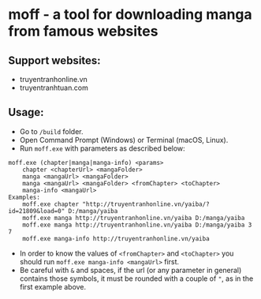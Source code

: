 # moff - a tool for downloading manga from famous websites

## Support websites:
* truyentranhonline.vn
* truyentranhtuan.com

## Usage:
* Go to `/build` folder.
* Open Command Prompt (Windows) or Terminal (macOS, Linux).
* Run `moff.exe` with parameters as described below:

```
moff.exe (chapter|manga|manga-info) <params>
    chapter <chapterUrl> <mangaFolder>
    manga <mangaUrl> <mangaFolder>
    manga <mangaUrl> <mangaFolder> <fromChapter> <toChapter>
    manga-info <mangaUrl>
Examples:
    moff.exe chapter "http://truyentranhonline.vn/yaiba/?id=21809&load=0" D:/manga/yaiba
    moff.exe manga http://truyentranhonline.vn/yaiba D:/manga/yaiba
    moff.exe manga http://truyentranhonline.vn/yaiba D:/manga/yaiba 3 7
    moff.exe manga-info http://truyentranhonline.vn/yaiba
```
* In order to know the values of `<fromChapter>` and `<toChapter>` you should run `moff.exe manga-info <mangaUrl>` first.
* Be careful with `&` and spaces, if the url (or any parameter in general) contains those symbols, it must be rounded with a couple of `"`, as in the first example above.
